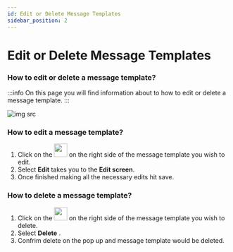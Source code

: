 ```yaml
---
id: Edit or Delete Message Templates
sidebar_position: 2
---
```

# Edit or Delete Message Templates

### How to edit or delete a message template?
:::info
On this page you will find information about to how to edit or delete a message template.
:::

![img src](/img/edit-delete-message-templates.png)

### How to edit a message template?
1. Click on the <img src='/img/edit-btn.png' height='30px' width='30px' /> on the right side of the message template you wish to edit.
2. Select **Edit** takes you to the **Edit screen**.
3. Once finished making all the necessary edits hit save.

### How to delete a message template?
1. Click on the <img src='/img/edit-btn.png' height='30px' width='30px' /> on the right side of the message template you wish to delete.
2. Select **Delete** .
3. Confrim delete on the pop up and message template would be deleted.